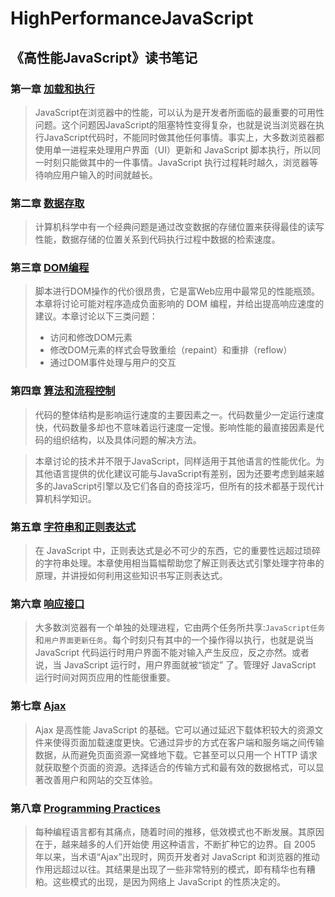 # HighPerformanceJavaScript

## 《高性能JavaScript》读书笔记

### 第一章  [加载和执行](./LoadingAndExecution/README.md)
> JavaScript在浏览器中的性能，可以认为是开发者所面临的最重要的可用性问题。这个问题因JavaScript的阻塞特性变得复杂，也就是说当浏览器在执行JavaScript代码时，不能同时做其他任何事情。事实上，大多数浏览器都使用单一进程来处理用户界面（UI）更新和 JavaScript 脚本执行，所以同一时刻只能做其中的一件事情。JavaScript 执行过程耗时越久，浏览器等待响应用户输入的时间就越长。

### 第二章  [数据存取](./DataAccess/README.md)
> 计算机科学中有一个经典问题是通过改变数据的存储位置来获得最佳的读写性能，数据存储的位置关系到代码执行过程中数据的检索速度。

### 第三章  [DOM编程](./DomScripting/README.md)

> 脚本进行DOM操作的代价很昂贵，它是富Web应用中最常见的性能瓶颈。本章将讨论可能对程序造成负面影响的 DOM 编程，并给出提高响应速度的建议。本章讨论以下三类问题：
> * 访问和修改DOM元素
> * 修改DOM元素的样式会导致重绘（repaint）和重排（reflow）
> * 通过DOM事件处理与用户的交互

### 第四章  [算法和流程控制](./AlgorithmsAndFlowControl/README.md)
> 代码的整体结构是影响运行速度的主要因素之一。代码数量少一定运行速度快，代码数量多却也不意味着运行速度一定慢。影响性能的最直接因素是代码的组织结构，以及具体问题的解决方法。

> 本章讨论的技术并不限于JavaScript，同样适用于其他语言的性能优化。为其他语言提供的优化建议可能与JavaScript有差别，因为还要考虑到越来越多的JavaScript引擎以及它们各自的奇技淫巧，但所有的技术都基于现代计算机科学知识。

### 第五章 [字符串和正则表达式](./StringsAndRegularExpressions/README.md)

> 在 JavaScript 中，正则表达式是必不可少的东西，它的重要性远超过琐碎的字符串处理。本章使用相当篇幅帮助您了解正则表达式引擎处理字符串的原理，并讲授如何利用这些知识书写正则表达式。

### 第六章 [响应接口](./ResponsiveInterfaces/README.md)

> 大多数浏览器有一个单独的处理进程，它由两个任务所共享:`JavaScript任务`和`用户界面更新任务`。每个时刻只有其中的一个操作得以执行，也就是说当 JavaScript 代码运行时用户界面不能对输入产生反应，反之亦然。或者说，当 JavaScript 运行时，用户界面就被“锁定” 了。管理好 JavaScript 运行时间对网页应用的性能很重要。

### 第七章 [Ajax](./Ajax/README.md)

> Ajax 是高性能 JavaScript 的基础。它可以通过延迟下载体积较大的资源文件来使得页面加载速度更快。它通过异步的方式在客户端和服务端之间传输数据，从而避免页面资源一窝蜂地下载。它甚至可以只用一个 HTTP 请求就获取整个页面的资源。选择适合的传输方式和最有效的数据格式，可以显著改善用户和网站的交互体验。

### 第八章 [Programming Practices](./ProgrammingPractices/README.md)

> 每种编程语言都有其痛点，随着时间的推移，低效模式也不断发展。其原因在于，越来越多的人们开始使 用这种语言，不断扩种它的边界。自 2005 年以来，当术语“Ajax”出现时，网页开发者对 JavaScript 和浏览器的推动作用远超过以往。其结果是出现了一些非常特别的模式，即有精华也有糟粕。这些模式的出现，是因为网络上 JavaScript 的性质决定的。